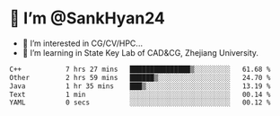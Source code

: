 # 👋 I’m @SankHyan24

- 👀 I’m interested in CG/CV/HPC...
- 🌱 I’m learning in State Key Lab of CAD&CG, Zhejiang University.

<!---
SankHyan24/SankHyan24 is a ✨ special ✨ repository because its `README.md` (this file) appears on your GitHub profile.
You can click the Preview link to take a look at your changes.
--->
<!--START_SECTION:waka-->

```txt
C++           7 hrs 27 mins   ███████████████▒░░░░░░░░░   61.68 %
Other         2 hrs 59 mins   ██████▒░░░░░░░░░░░░░░░░░░   24.70 %
Java          1 hr 35 mins    ███▒░░░░░░░░░░░░░░░░░░░░░   13.19 %
Text          1 min           ░░░░░░░░░░░░░░░░░░░░░░░░░   00.14 %
YAML          0 secs          ░░░░░░░░░░░░░░░░░░░░░░░░░   00.12 %
```

<!--END_SECTION:waka-->
